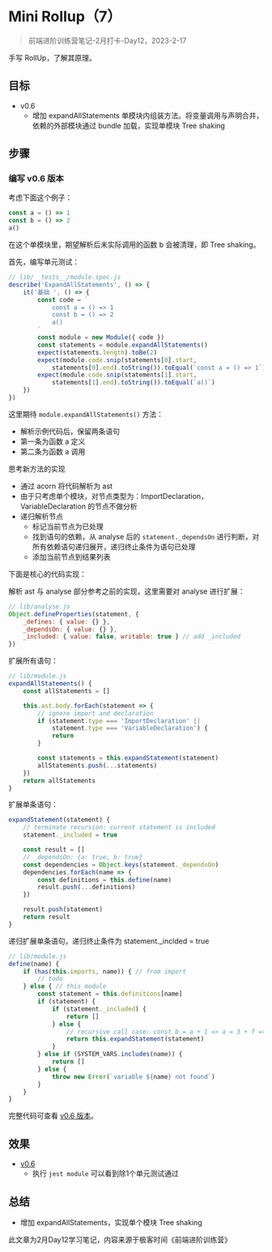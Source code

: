# Mini Rollup（7）

> 前端进阶训练营笔记-2月打卡-Day12，2023-2-17

手写 RollUp，了解其原理。

## 目标

- v0.6
  - 增加 expandAllStatements 单模块内组装方法。将变量调用与声明合并，依赖的外部模块通过 bundle 加载，实现单模块 Tree shaking

## 步骤

### 编写 v0.6 版本

考虑下面这个例子：

```js
const a = () => 1
const b = () => 2
a()
```

在这个单模块里，期望解析后未实际调用的函数 b 会被清理，即 Tree shaking。

首先，编写单元测试：

```js
// lib/__tests__/module.spec.js
describe('ExpandAllStatements', () => {
    it('基础 ', () => {
        const code = `
            const a = () => 1
            const b = () => 2
            a()
        `
        const module = new Module({ code })
        const statements = module.expandAllStatements()
        expect(statements.length).toBe(2)
        expect(module.code.snip(statements[0].start,
            statements[0].end).toString()).toEqual(`const a = () => 1`)
        expect(module.code.snip(statements[1].start,
            statements[1].end).toString()).toEqual(`a()`)
    })
})
```

这里期待 `module.expandAllStatements()` 方法：

- 解析示例代码后，保留两条语句
- 第一条为函数 a 定义
- 第二条为函数 a 调用

思考新方法的实现

- 通过 acorn 将代码解析为 ast
- 由于只考虑单个模块，对节点类型为：ImportDeclaration，VariableDeclaration 的节点不做分析
- 递归解析节点
  - 标记当前节点为已处理
  - 找到语句的依赖，从 analyse 后的 `statement._dependsOn` 进行判断，对所有依赖语句递归展开，递归终止条件为语句已处理
  - 添加当前节点到结果列表

下面是核心的代码实现：

解析 ast 与 analyse 部分参考之前的实现，这里需要对 analyse 进行扩展：

```js
// lib/analyse.js
Object.defineProperties(statement, {
    _defines: { value: {} },
    _dependsOn: { value: {} },
    _included: { value: false, writable: true } // add _included
})
```

扩展所有语句：

```js
// lib/module.js
expandAllStatements() {
    const allStatements = []

    this.ast.body.forEach(statement => {
        // ignore import and declaration
        if (statement.type === 'ImportDeclaration' ||
            statement.type === 'VariableDeclaration') {
            return
        }

        const statements = this.expandStatement(statement)
        allStatements.push(...statements)
    })
    return allStatements
}
```

扩展单条语句：

```js
expandStatement(statement) {
    // terminate recursion: current statement is included
    statement._included = true

    const result = []
    // _dependsOn: {a: true, b: true}
    const dependencies = Object.keys(statement._dependsOn)
    dependencies.forEach(name => {
        const definitions = this.define(name)
        result.push(...definitions)
    })

    result.push(statement)
    return result
}
```

递归扩展单条语句，递归终止条件为 statement._inclded = true

```js
// lib/module.js
define(name) {
    if (has(this.imports, name)) { // from import
        // todo
    } else { // this module
        const statement = this.definitions[name]
        if (statement) {
            if (statement._included) {
                return []
            } else {
                // recursive call case: const b = a + 1 => a = 3 + f => f = 1
                return this.expandStatement(statement)
            }
        } else if (SYSTEM_VARS.includes(name)) {
            return []
        } else {
            throw new Error(`variable ${name} not found`)
        }
    }
}
```

完整代码可查看 [v0.6 版本](https://github.com/tangyouhua/lab-mini-rollup/releases/tag/v0.6)。

## 效果

- [v0.6](https://github.com/tangyouhua/lab-mini-rollup/releases/tag/v0.6)
  - 执行 `jest module` 可以看到除1个单元测试通过

## 总结

- 增加 expandAllStatements，实现单个模块 Tree shaking

此文章为2月Day12学习笔记，内容来源于极客时间《前端进阶训练营》
